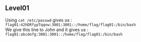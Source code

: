 ## Level01

Using `cat /etc/passwd` gives us :  
`flag01:42hDRfypTqqnw:3001:3001::/home/flag/flag01:/bin/bash`  
We give this line to John and it gives us :  
`flag01:abcdefg:3001:3001::/home/flag/flag01:/bin/bash`